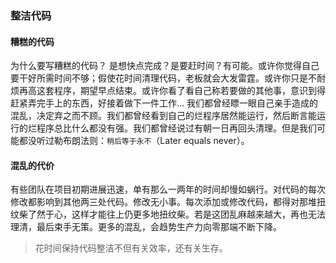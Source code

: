 ### 整洁代码
#### 糟糕的代码
为什么要写糟糕的代码？
是想快点完成？是要赶时间？有可能。或许你觉得自己要干好所需时间不够；假使花时间清理代码，老板就会大发雷霆。或许你只是不耐烦再高这套程序，期望早点结束。或许你看了看自己称若要做的其他事，意识到得赶紧弄完手上的东西，好接着做下一件工作...
我们都曾经瞟一眼自己亲手造成的混乱，决定弃之而不顾。我们都曾经看到自己的烂程序居然能运行，然后断言能运行的烂程序总比什么都没有强。我们都曾经说过有朝一日再回头清理。但是我们可能都没听过勒布朗法则：`稍后等于永不`（Later equals never）。

#### 混乱的代价
有些团队在项目初期进展迅速，单有那么一两年的时间却慢如蜗行。对代码的每次修改都影响到其他两三处代码。修改无小事。每次添加或修改代码，都得对那堆扭纹柴了然于心，这样才能往上仍更多地扭纹柴。若是这团乱麻越来越大，再也无法理清，最后束手无策。更多的混乱，会趋势生产力向零那端不断下降。

>花时间保持代码整洁不但有关效率，还有关生存。
